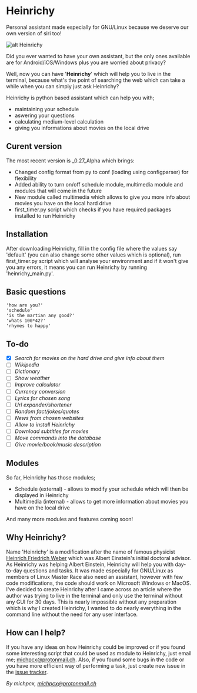 # Heinrichy
Personal assistant made especially for GNU/Linux because we deserve our own version of siri too!


![alt Heinrichy](https://i.imgur.com/63pl8Ob.png)

Did you ever wanted to have your own assistant, but the only ones available are for Android/iOS/Windows plus you are
worried about privacy?

Well, now you can have '**Heinrichy**' which will help you to live in the terminal, because what's the point of searching the web which can take a while when you can simply just ask Heinrichy?

Heinrichy is python based assistant which can help you with;
- maintaining your schedule
- aswering your questions
- calculating medium-level calculation
- giving you informations about movies on the local drive

## Curent version

The most recent version is _0.27_Alpha which brings:
- Changed config format from py to conf (loading using configparser) for flexibility
- Added ability to turn on/off schedule module, multimedia module and modules that will come in the future
- New module called multimedia which allows to give you more info about movies you have on the local hard drive
- first_timer.py script which checks if you have required packages installed to run Heinrichy


## Installation
After downloading Heinrichy, fill in the config file where the values say 'default' (you can also change some other
values which is optional), run first_timer.py script which will analyse your environment and if it won't
give you any errors, it means you can run Heinrichy by running 'heinrichy_main.py'.

## Basic questions
```
'how are you?'
'schedule'
'is the martian any good?'
'whats 100*42?'
'rhymes to happy'
```

## To-do
- [x] *Search for movies on the hard drive and give info about them*
- [ ] *Wikipedia*
- [ ] *Dictionary*
- [ ] *Show weather*
- [ ] *Improve calculator*
- [ ] *Currency conversion*
- [ ] *Lyrics for chosen song*
- [ ] *Url expander/shortener*
- [ ] *Random fact/jokes/quotes*
- [ ] *News from chosen websites*
- [ ] *Allow to install Heinrichy*
- [ ] *Download subtitles for movies*
- [ ] *Move commands into the database*
- [ ] *Give movie/book/music description*

## Modules 

So far, Heinrichy has those modules;
- Schedule (external) - allows to modify your schedule which will then be displayed in Heinrichy
- Multimedia (internal) - allows to get more information about movies you have on the local drive

And many more modules and features coming soon!

## Why Heinrichy?
Name 'Heinrichy' is a modification after the name of famous physicist [Heinrich Friedrich Weber](https://en.wikipedia.org/wiki/Heinrich_F._Weber) which was Albert Einstein's initial doctoral
advisor. As Heinrichy was helping Albert Einstein, Heinrichy will help you with day-to-day questions and tasks.
It was made especially for GNU/Linux as members of Linux Master Race also need an assistant, however with few
code modifications, the code should work on Microsoft Windows or MacOS. I've decided to create Heinrichy after
I came across an article where the author was trying to live in the terminal and only use the terminal without any GUI for
30 days. This is nearly impossible without any preparation which is why I created Heinrichy, I wanted to do
nearly everything in the command line without the need for any user interface.

## How can I help?
If you have any ideas on how Heinrichy could be improved or if you found some interesting
script that could be used as module to Heinrichy, just email me; michpcx@protonmail.ch. Also, if you found some
bugs in the code or you have more efficient way of performing a task, just create new issue in the [issue tracker](https://github.com/MichPCX/Heinrichy/issues).

*By michpcx, michpcx@protonmail.ch*
